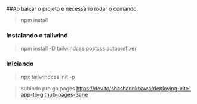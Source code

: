 
##Ao baixar o projeto é necessario rodar o comando
> npm install


### Instalando o tailwind
>npm install -D tailwindcss postcss autoprefixer
### Iniciando
> npx tailwindcss init -p

> subindo pro gh pages https://dev.to/shashannkbawa/deploying-vite-app-to-github-pages-3ane